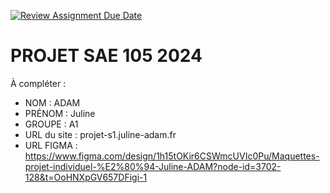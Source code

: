[![Review Assignment Due Date](https://classroom.github.com/assets/deadline-readme-button-22041afd0340ce965d47ae6ef1cefeee28c7c493a6346c4f15d667ab976d596c.svg)](https://classroom.github.com/a/tqlspz30)
# PROJET SAE 105 2024

À compléter :

- NOM : ADAM
- PRÉNOM : Juline
- GROUPE : A1
- URL du site : projet-s1.juline-adam.fr
- URL FIGMA : https://www.figma.com/design/1h15tOKir6CSWmcUVIc0Pu/Maquettes-projet-individuel-%E2%80%94-Juline-ADAM?node-id=3702-128&t=OoHNXpGV657DFigi-1

